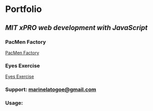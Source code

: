 # **Portfolio**

## _MIT xPRO web development with JavaScript_

### PacMen Factory
<a href="https://github.com/Marinela26/PacMen-Factory">PacMen Factory</a>


### Eyes Exercise
<a href="https://github.com/Marinela26/Eyes-Exercise">Eyes Exercise</a>

### Support: marinelatogoe@gmail.com

### Usage:

